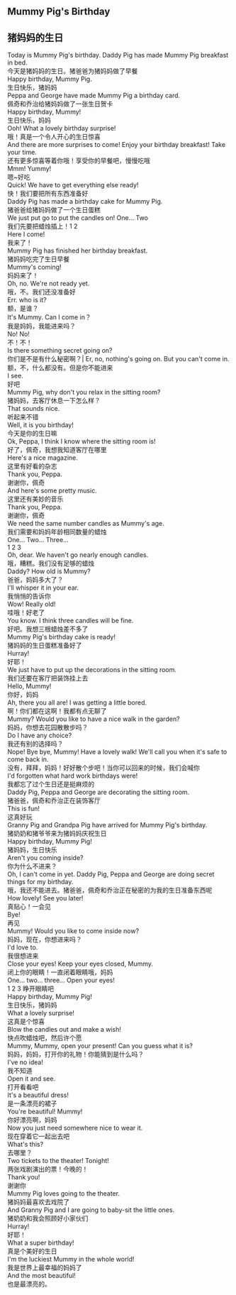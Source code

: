 ## Mummy Pig's Birthday
## 猪妈妈的生日

Today is Mummy Pig's birthday. Daddy Pig has made Mummy Pig breakfast in bed.\
今天是猪妈妈的生日。猪爸爸为猪妈妈做了早餐\
Happy birthday, Mummy Pig.\
生日快乐，猪妈妈\
Peppa and George have made Mummy Pig a birthday card.\
佩奇和乔治给猪妈妈做了一张生日贺卡\
Happy birthday, Mummy!\
生日快乐，妈妈\
Ooh! What a lovely birthday surprise!\
哦！真是一个令人开心的生日惊喜\
And there are more surprises to come! Enjoy your birthday breakfast! Take your time.\
还有更多惊喜等着你哦！享受你的早餐吧，慢慢吃哦\
Mmm! Yummy!\
嗯~好吃\
Quick! We have to get everything else ready!\
快！我们要把所有东西准备好\
Daddy Pig has made a birthday cake for Mummy Pig.\
猪爸爸给猪妈妈做了一个生日蛋糕\
We just put go to put the candles on! One... Two\
我们先要把蜡烛插上！1 2\
Here I come!\
我来了！\
Mummy Pig has finished her birthday breakfast.\
猪妈妈吃完了生日早餐\
Mummy's coming!\
妈妈来了！\
Oh, no. We're not ready yet.\
哦，不。我们还没准备好\
Err. who is it?\
额，是谁？\
It's Mummy. Can I come in？\
我是妈妈，我能进来吗？\
No! No!\
不！不！\
Is there something secret going on?\
你们是不是有什么秘密啊？|
Er, no, nothing's going on. But you can't come in.\
额，不，什么都没有。但是你不能进来\
I see.\
好吧\
Mummy Pig, why don't you relax in the sitting room?\
猪妈妈，去客厅休息一下怎么样？\
That sounds nice.\
听起来不错\
Well, it is you birthday!\
今天是你的生日嘛\
Ok, Peppa, I think I know where the sitting room is!\
好了，佩奇，我想我知道客厅在哪里\
Here's a nice magazine.\
这里有好看的杂志\
Thank you, Peppa.\
谢谢你，佩奇\
And here's some pretty music.\
这里还有美妙的音乐\
Thank you, Peppa.\
谢谢你，佩奇\
We need the same number candles as Mummy's age.\
我们需要和妈妈年龄相同数量的蜡烛\
One... Two... Three...\
1 2 3\
Oh, dear. We haven't go nearly enough candles.\
哦，糟糕。我们没有足够的蜡烛\
Daddy? How old is Mummy?\
爸爸，妈妈多大了？\
I'll whisper it in your ear.\
我悄悄的告诉你\
Wow! Really old!\
哇哦！好老了\
You know. I think three candles will be fine.\
好吧。我想三根蜡烛差不多了\
Mummy Pig's birthday cake is ready!\
猪妈妈的生日蛋糕准备好了\
Hurray!\
好耶！\
We just have to put up the decorations in the sitting room.\
我们还要在客厅把装饰挂上去\
Hello, Mummy!\
你好，妈妈\
Ah, there you all are! I was getting a little bored.\
啊！你们都在这啊！我都有点无聊了\
Mummy? Would you like to have a nice walk in the garden?\
妈妈，你想去花园散散步吗？\
Do I have any choice?\
我还有别的选择吗？\
Nope! Bye bye, Mummy! Have a lovely walk! We'll call you when it's safe to come back in.\
没有，拜拜，妈妈！好好散个步吧！当你可以回来的时候，我们会喊你\
I'd forgotten what hard work birthdays were!\
我都忘了过个生日还是挺麻烦的\
Daddy Pig, Peppa and George are decorating the sitting room.\
猪爸爸，佩奇和乔治正在装饰客厅\
This is fun!\
这真好玩\
Granny Pig and Grandpa Pig have arrived for Mummy Pig's birthday.\
猪奶奶和猪爷爷来为猪妈妈庆祝生日\
Happy birthday, Mummy Pig!\
猪妈妈，生日快乐\
Aren't you coming inside?\
你为什么不进来？\
Oh, I can't come in yet. Daddy Pig, Peppa and George are doing secret things for my birthday.\
哦，我还不能进去。猪爸爸，佩奇和乔治正在秘密的为我的生日准备东西呢\
How lovely! See you later!\
真贴心！一会见\
Bye!\
再见\
Mummy! Would you like to come inside now?\
妈妈，现在，你想进来吗？\
I'd love to.\
我很想进来\
Close your eyes! Keep your eyes closed, Mummy.\
闭上你的眼睛！一直闭着眼睛哦，妈妈\
One... two... three... Open your eyes!\
1 2 3 睁开眼睛吧\
Happy birthday, Mummy Pig!\
生日快乐，猪妈妈\
What a lovely surprise!\
这真是个惊喜\
Blow the candles out and make a wish!\
快点吹蜡烛吧，然后许个愿\
Mummy, Mummy, open your present! Can you guess what it is?\
妈妈，妈妈，打开你的礼物！你能猜到是什么吗？\
I've no idea!\
我不知道\
Open it and see.\
打开看看吧\
It's a beautiful dress!\
是一条漂亮的裙子\
You're beautiful! Mummy!\
你好漂亮啊，妈妈\
Now you just need somewhere nice to wear it.\
现在穿着它一起出去吧\
What's this?\
去哪里？\
Two tickets to the theater! Tonight!\
两张戏剧演出的票！今晚的！\
Thank you!\
谢谢你\
Mummy Pig loves going to the theater.\
猪妈妈最喜欢去戏院了\
And Granny Pig and I are going to baby-sit the little ones.\
猪奶奶和我会照顾好小家伙们\
Hurray!\
好耶！\
What a super birthday!\
真是个美好的生日\
I'm the luckiest Mummy in the whole world!\
我是世界上最幸福的妈妈了\
And the most beautiful!\
也是最漂亮的。